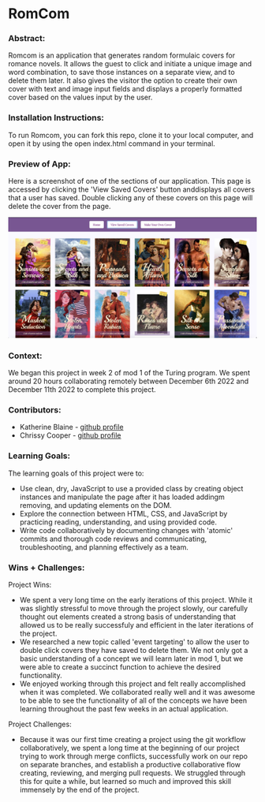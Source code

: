 # RomCom  

### Abstract:
[//]: <> (Briefly describe what you built and its features. What problem is the app solving? How does this application solve that problem?)

Romcom is an application that generates random formulaic covers for romance novels. It allows the guest to click and initiate a unique image and word combination, to save those instances on a separate view, and to delete them later. It also gives the visitor the option to create their own cover with text and image input fields and displays a properly formatted cover based on the values input by the user.

### Installation Instructions:
[//]: <> (What steps does a person have to take to get your app cloned down and running?)

To run Romcom, you can fork this repo, clone it to your local computer, and open it by using the open index.html command in your terminal.

### Preview of App:
[//]: <> (Provide ONE gif or screenshot of your application - choose the "coolest" piece of functionality to show off.)

Here is a screenshot of one of the sections of our application. This page is accessed by clicking the 'View Saved Covers' button anddisplays all covers that a user has saved. Double clicking any of these covers on this page will delete the cover from the page.

![image of saved covers](savedCovers.jpg)


### Context:
[//]: <> (Give some context for the project here. How long did you have to work on it? How far into the Turing program are you?)

We began this project in week 2 of mod 1 of the Turing program. We spent around 20 hours collaborating remotely between December 6th 2022 and December 11th 2022 to complete this project.

### Contributors:
[//]: <> (Who worked on this application? Link to their GitHubs.)

- Katherine Blaine - [github profile](https://github.com/KatherineBlaine)
- Chrissy Cooper - [github profile](https://github.com/chrissycooper)

### Learning Goals:
[//]: <> (What were the learning goals of this project? What tech did you work with?)

The learning goals of this project were to:
 
 - Use clean, dry, JavaScript to use a provided class by creating object instances and manipulate the page after it has loaded addingm removing, and updating elements on the DOM.
 - Explore the connection between HTML, CSS, and JavaScript by practicing reading, understanding, and using provided code.
 - Write code collaboratively by documenting changes with 'atomic' commits and thorough code reviews and communicating, troubleshooting, and planning effectively as a team.


### Wins + Challenges:
[//]: <> (What are 2-3 wins you have from this project? What were some challenges you faced - and how did you get over them?)

Project Wins:
- We spent a very long time on the early iterations of this project. While it was slightly stressful to move through the project slowly, our carefully thought out elements created a strong basis of understanding that allowed us to be really successfuly and efficient in the later iterations of the project.
- We researched a new topic called 'event targeting' to allow the user to double click covers they have saved to delete them. We not only got a basic understanding of a concept we will learn later in mod 1, but we were able to create a succinct function to achieve the desired functionality. 
- We enjoyed working through this project and felt really accomplished when it was completed. We collaborated really well and it was awesome to be able to see the functionality of all of the concepts we have been learning throughout the past few weeks in an actual application.

Project Challenges:
- Because it was our first time creating a project using the git workflow collaboratively, we spent a long time at the beginning of our project trying to work through merge conflicts, successfully work on our repo on separate branches, and establish a productive collaborative flow creating, reviewing, and merging pull requests. We struggled through this for quite a while, but learned so much and improved this skill immensely by the end of the project. 